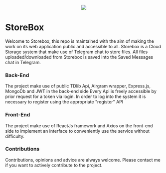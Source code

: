 <p align="center">
  <img src="https://www.storebox.app/static/media/logo_simple.75287720.svg"/>
</p>

# StoreBox
Welcome to Storebox, this repo is maintained with the aim of making the work on its web application public and accessible to all.
Storebox is a Cloud Storage system that make use of Telegram chat to store files.
All files uploaded/downloaded from Storebox is saved into the Saved Messages chat in Telegram. 

### Back-End
The project make use of public TDlib Api, Airgram wrapper, Express.js, MongoDb and JWT in the back-end side
Every Api is freely accessible by prior request for a token via login. In order to log into the system it is necessary to register using the appropriate "register" API

### Front-End
The project make use of ReactJs framework and Axios on the front-end side to implement an interface to conveniently use the service without difficulty.

### Contributions
Contributions, opinions and advice are always welcome. Please contact me if you want to actively contribute to the project.
